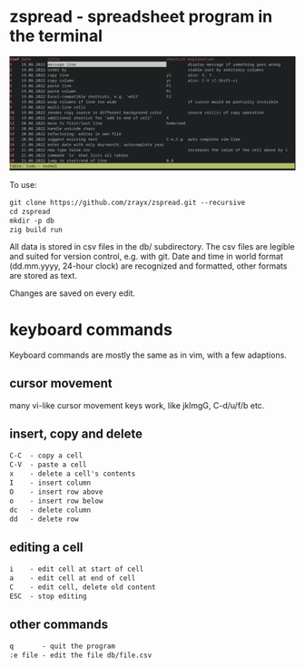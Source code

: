 zspread - spreadsheet program in the terminal
=============================================

<img src="img/screenshot.png" />

To use:

```
git clone https://github.com/zrayx/zspread.git --recursive
cd zspread
mkdir -p db
zig build run
```

All data is stored in csv files in the db/ subdirectory. The csv files are legible and suited for version control, e.g. with git. Date and time in world format (dd.mm.yyyy, 24-hour clock) are recognized and formatted, other formats are stored as text.

Changes are saved on every edit.

keyboard commands
=================
Keyboard commands are mostly the same as in vim, with a few adaptions.

cursor movement
---------------
many vi-like cursor movement keys work, like jklmgG, C-d/u/f/b etc.

insert, copy and delete
-----------------------
```
C-C  - copy a cell
C-V  - paste a cell
x    - delete a cell's contents
I    - insert column
O    - insert row above
o    - insert row below
dc   - delete column
dd   - delete row
```
editing a cell
--------------
```
i    - edit cell at start of cell
a    - edit cell at end of cell
C    - edit cell, delete old content
ESC  - stop editing
```
other commands
--------------
```
q       - quit the program
:e file - edit the file db/file.csv
```
